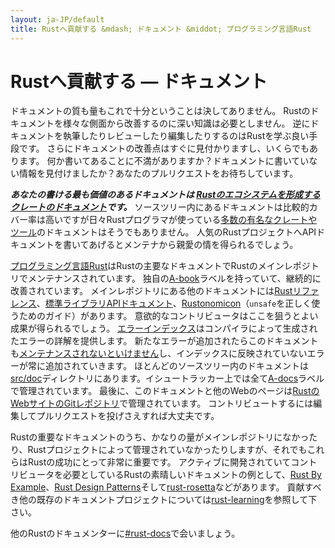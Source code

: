 ```yaml
---
layout: ja-JP/default
title: Rustへ貢献する &mdash; ドキュメント &middot; プログラミング言語Rust
---
```


# Rustへ貢献する &mdash; ドキュメント

ドキュメントの質も量もこれで十分ということは決してありません。
Rustのドキュメントを様々な側面から改善するのに深い知識は必要としません。
逆にドキュメントを執筆したりレビューしたり編集したりするのはRustを学ぶ良い手段です。
さらにドキュメントの改善点はすぐに見付かりますし、いくらでもあります。
何か書いてあることに不満がありますか？ドキュメントに書いていない情報を見付けましたか？あなたのプルリクエストをお待ちしています。

***あなたの書ける最も価値のあるドキュメントは [Rustのエコシステムを形成するクレートのドキュメント][crate_docs]です。***
ソースツリー内にあるドキュメントは比較的カバー率は高いですが日々Rustプログラマが使っている[多数の有名なクレートやツール][awesome-rust]のドキュメントはそうでもありません。
人気のRustプロジェクトへAPIドキュメントを書いてあげるとメンテナから親愛の情を得られるでしょう。

[プログラミング言語Rust][The Book]はRustの主要なドキュメントでRustのメインレポジトリでメンテナンスされています。
独自の[A-book]ラベルを持っていて、継続的に改善されています。
メインレポジトリにある他のドキュメントには[Rustリファレンス][The Rust Reference]、[標準ライブラリAPIドキュメント][std]、[Rustonomicon][The Rustonomicon]（`unsafe`を正しく使うためのガイド）があります。
意欲的なコントリビュータはここを狙うとよい成果が得られるでしょう。
[エラーインデックス][err]はコンパイラによって生成されたエラーの詳解を提供します。
新たなエラーが追加されたらこのドキュメントも[メンテナンスされないといけません][err-issue]し、インデックスに反映されていないエラーが常に追加されていきます。
ほとんどのソースツリー内のドキュメントは[src/doc]ディレクトリにあります。イシュートラッカー上では全て[A-docs]ラベルで管理されています。
最後に、このドキュメントと他のWebのページは[RustのWebサイトのGitレポジトリ][Rust website Git repository]で管理されています。
コントリビュートするには編集してプルリクエストを投げさえすれば大丈夫です。

Rustの重要なドキュメントのうち、かなりの量がメインレポジトリになかったり、Rustプロジェクトによって管理されていなかったりしますが、それでもこれらはRustの成功にとって非常に重要です。
アクティブに開発されていてコントリビュータを必要としているRustの素晴しいドキュメントの例として、[Rust By Example]、[Rust Design Patterns]そして[rust-rosetta]などがあります。
貢献すべき他の既存のドキュメントプロジェクトについては[rust-learning]を参照して下さい。

他のRustのドキュメンターに[#rust-docs]で会いましょう。

<!--
TODO: blogging, translation
-->

[#rust-docs]: https://client00.chat.mibbit.com/?server=irc.mozilla.org&channel=%23rust-docs
[A-book]: https://github.com/rust-lang/rust/issues?q=is%3Aopen+is%3Aissue+label%3AA-book
[A-docs]: https://github.com/rust-lang/rust/issues?q=is%3Aopen+is%3Aissue+label%3AA-docs
[Rust By Example]: https://github.com/rust-lang/rust-by-example
[Rust Design Patterns]: https://github.com/nrc/patterns
[The Book]: https://doc.rust-lang.org/book/index.html
[The Rust Reference]: https://doc.rust-lang.org/reference
[The Rustonomicon]: https://doc.rust-lang.org/nomicon/index.html
[awesome-rust]: https://github.com/kud1ing/awesome-rust
[crate_docs]: https://users.rust-lang.org/t/lets-talk-about-ecosystem-documentation/2791
[err-issue]: https://github.com/rust-lang/rust/issues/24407
[err]: https://doc.rust-lang.org/error-index.html
[rust-learning]: https://github.com/ctjhoa/rust-learning
[rust-rosetta]: https://github.com/Hoverbear/rust-rosetta
[src/doc]: https://github.com/rust-lang/rust/tree/master/src/doc
[std]: https://doc.rust-lang.org/std/index.html
[Rust website Git repository]: https://github.com/rust-lang/rust-www
